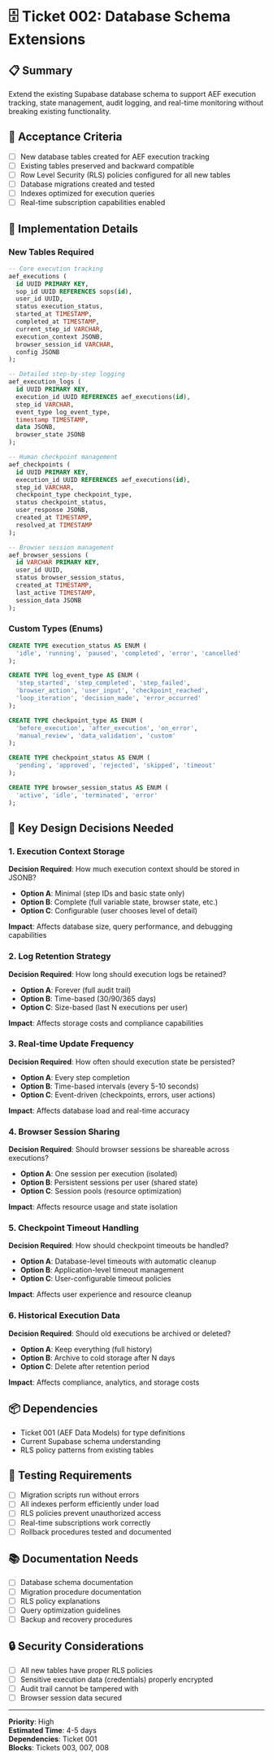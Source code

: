 # 🗄️ Ticket 002: Database Schema Extensions

## 📋 Summary
Extend the existing Supabase database schema to support AEF execution tracking, state management, audit logging, and real-time monitoring without breaking existing functionality.

## 🎯 Acceptance Criteria
- [ ] New database tables created for AEF execution tracking
- [ ] Existing tables preserved and backward compatible
- [ ] Row Level Security (RLS) policies configured for all new tables
- [ ] Database migrations created and tested
- [ ] Indexes optimized for execution queries
- [ ] Real-time subscription capabilities enabled

## 📝 Implementation Details

### New Tables Required
```sql
-- Core execution tracking
aef_executions (
  id UUID PRIMARY KEY,
  sop_id UUID REFERENCES sops(id),
  user_id UUID,
  status execution_status,
  started_at TIMESTAMP,
  completed_at TIMESTAMP,
  current_step_id VARCHAR,
  execution_context JSONB,
  browser_session_id VARCHAR,
  config JSONB
);

-- Detailed step-by-step logging
aef_execution_logs (
  id UUID PRIMARY KEY,
  execution_id UUID REFERENCES aef_executions(id),
  step_id VARCHAR,
  event_type log_event_type,
  timestamp TIMESTAMP,
  data JSONB,
  browser_state JSONB
);

-- Human checkpoint management
aef_checkpoints (
  id UUID PRIMARY KEY,
  execution_id UUID REFERENCES aef_executions(id),
  step_id VARCHAR,
  checkpoint_type checkpoint_type,
  status checkpoint_status,
  user_response JSONB,
  created_at TIMESTAMP,
  resolved_at TIMESTAMP
);

-- Browser session management
aef_browser_sessions (
  id VARCHAR PRIMARY KEY,
  user_id UUID,
  status browser_session_status,
  created_at TIMESTAMP,
  last_active TIMESTAMP,
  session_data JSONB
);
```

### Custom Types (Enums)
```sql
CREATE TYPE execution_status AS ENUM (
  'idle', 'running', 'paused', 'completed', 'error', 'cancelled'
);

CREATE TYPE log_event_type AS ENUM (
  'step_started', 'step_completed', 'step_failed', 
  'browser_action', 'user_input', 'checkpoint_reached',
  'loop_iteration', 'decision_made', 'error_occurred'
);

CREATE TYPE checkpoint_type AS ENUM (
  'before_execution', 'after_execution', 'on_error',
  'manual_review', 'data_validation', 'custom'
);

CREATE TYPE checkpoint_status AS ENUM (
  'pending', 'approved', 'rejected', 'skipped', 'timeout'
);

CREATE TYPE browser_session_status AS ENUM (
  'active', 'idle', 'terminated', 'error'
);
```

## 🤔 Key Design Decisions Needed

### 1. **Execution Context Storage**
**Decision Required**: How much execution context should be stored in JSONB?
- **Option A**: Minimal (step IDs and basic state only)
- **Option B**: Complete (full variable state, browser state, etc.)
- **Option C**: Configurable (user chooses level of detail)

**Impact**: Affects database size, query performance, and debugging capabilities

### 2. **Log Retention Strategy**
**Decision Required**: How long should execution logs be retained?
- **Option A**: Forever (full audit trail)
- **Option B**: Time-based (30/90/365 days)
- **Option C**: Size-based (last N executions per user)

**Impact**: Affects storage costs and compliance capabilities

### 3. **Real-time Update Frequency**
**Decision Required**: How often should execution state be persisted?
- **Option A**: Every step completion
- **Option B**: Time-based intervals (every 5-10 seconds)
- **Option C**: Event-driven (checkpoints, errors, user actions)

**Impact**: Affects database load and real-time accuracy

### 4. **Browser Session Sharing**
**Decision Required**: Should browser sessions be shareable across executions?
- **Option A**: One session per execution (isolated)
- **Option B**: Persistent sessions per user (shared state)
- **Option C**: Session pools (resource optimization)

**Impact**: Affects resource usage and state isolation

### 5. **Checkpoint Timeout Handling**
**Decision Required**: How should checkpoint timeouts be handled?
- **Option A**: Database-level timeouts with automatic cleanup
- **Option B**: Application-level timeout management
- **Option C**: User-configurable timeout policies

**Impact**: Affects user experience and resource cleanup

### 6. **Historical Execution Data**
**Decision Required**: Should old executions be archived or deleted?
- **Option A**: Keep everything (full history)
- **Option B**: Archive to cold storage after N days
- **Option C**: Delete after retention period

**Impact**: Affects compliance, analytics, and storage costs

## 📦 Dependencies
- Ticket 001 (AEF Data Models) for type definitions
- Current Supabase schema understanding
- RLS policy patterns from existing tables

## 🧪 Testing Requirements
- [ ] Migration scripts run without errors
- [ ] All indexes perform efficiently under load
- [ ] RLS policies prevent unauthorized access
- [ ] Real-time subscriptions work correctly
- [ ] Rollback procedures tested and documented

## 📚 Documentation Needs
- [ ] Database schema documentation
- [ ] Migration procedure documentation  
- [ ] RLS policy explanations
- [ ] Query optimization guidelines
- [ ] Backup and recovery procedures

## 🔒 Security Considerations
- [ ] All new tables have proper RLS policies
- [ ] Sensitive execution data (credentials) properly encrypted
- [ ] Audit trail cannot be tampered with
- [ ] Browser session data secured

---
**Priority**: High  
**Estimated Time**: 4-5 days  
**Dependencies**: Ticket 001  
**Blocks**: Tickets 003, 007, 008 